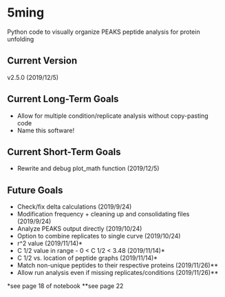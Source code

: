 # 5ming
Python code to visually organize PEAKS peptide analysis for protein unfolding

## Current Version
v2.5.0 (2019/12/5)

## Current Long-Term Goals
- Allow for multiple condition/replicate analysis without copy-pasting code
- Name this software!

## Current Short-Term Goals
- Rewrite and debug plot_math function (2019/12/5)

## Future Goals
- Check/fix delta calculations (2019/9/24)
- Modification frequency + cleaning up and consolidating files (2019/9/24)
- Analyze PEAKS output directly (2019/10/24)
- Option to combine replicates to single curve (2019/10/24)
- r^2 value (2019/11/14)*
- C 1/2 value in range - 0 <  C 1/2 < 3.48 (2019/11/14)*
- C 1/2 vs. location of peptide graphs (2019/11/14)*
- Match non-unique peptides to their respective proteins (2019/11/26)**
- Allow run analysis even if missing replicates/conditions (2019/11/26)**

*see page 18 of notebook
**see page 22
